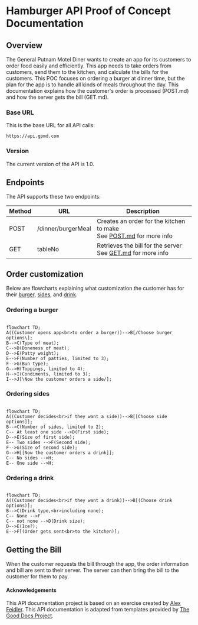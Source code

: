 # Hamburger API Proof of Concept Documentation

## Overview

The General Putnam Motel Diner wants to create an app for its customers to order food easily and efficiently. This app needs to take orders from customers, send them to the kitchen, and calculate the bills for the customers. This POC focuses on ordering a burger at dinner time, but the plan for the app is to handle all kinds of meals throughout the day. This documentation explains how the customer's order is processed (POST.md) and how the server gets the bill (GET.md).

### Base URL

This is the base URL for all API calls:

```
https://api.gpmd.com
```

### Version

The current version of the API is 1.0.

## Endpoints

The API supports these two endpoints:

| Method | URL                | Description                              |
|--------|--------------------|------------------------------------------|
| POST   | /dinner/burgerMeal | Creates an order for the kitchen to make<br>See [POST.md](POST.md) for more info |
| GET    | tableNo            | Retrieves the bill for the server<br>See [GET.md](GET.md) for more info        |

## Order customization

Below are flowcharts explaining what customization the customer has for their [burger](#ordering-a-burger), [sides](#ordering-sides), and [drink](#ordering-a-drink).

###  Ordering a burger
```mermaid

flowchart TD;
A((Customer opens app<br>to order a burger))-->B[/Choose burger options\];
B-->C(Type of meat);
C-->D(Doneness of meat);
D-->E(Patty weight);
E-->F(Number of patties, limited to 3);
F-->G(Bun type);
G-->H(Toppings, limited to 4);
H-->I(Condiments, limited to 3);
I-->J[\Now the customer orders a side/];

```

### Ordering sides
```mermaid

flowchart TD;
A((Customer decides<br>if they want a side))-->B[[Choose side options]];
B-->C(Number of sides, limited to 2);
C-- At least one side -->D(First side);
D-->E(Size of first side);
E-- Two sides -->F(Second side);
F-->G(Size of second side);
G-->H[[Now the customer orders a drink]];
C-- No sides -->H;
E-- One side -->H;

```

### Ordering a drink
```mermaid

flowchart TD;
A((Customer decides<br>if they want a drink))-->B[(Choose drink options)];
B-->C(Drink type,<br>including none);
C-- None -->F
C-- not none -->D(Drink size);
D-->E(Ice?);
E-->F[(Order gets sent<br>to the kitchen)];

```

## Getting the Bill

When the customer requests the bill through the app, the order information and bill are sent to their server. The server can then bring the bill to the customer for them to pay. 

#### Acknowledgements
This API documentation project is based on an exercise created by <a href="https://www.linkedin.com/feed/update/urn:li:activity:6626465471241732096/">Alex Feidler</a>. This API documentation is adapted from templates provided by <a href="https://thegooddocsproject.dev/">The Good Docs Project</a>.
